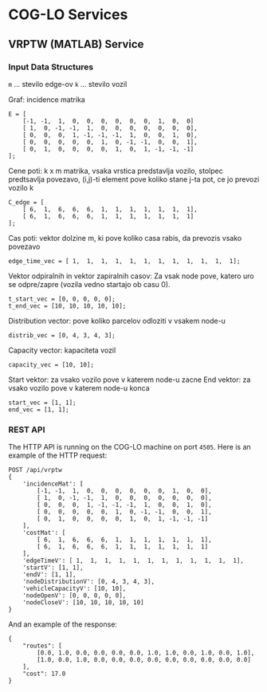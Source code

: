 





# COG-LO Services

## VRPTW (MATLAB) Service

### Input Data Structures

`m` ... stevilo edge-ov
`k` ... stevilo vozil

Graf: incidence matrika
```
E = [
    [-1, -1,  1,  0,  0,  0,  0,  0,  0,  1,  0,  0]
    [ 1,  0, -1, -1,  1,  0,  0,  0,  0,  0,  0,  0],
    [ 0,  0,  0,  1, -1, -1, -1,  1,  0,  0,  1,  0],
    [ 0,  0,  0,  0,  0,  1,  0, -1, -1,  0,  0,  1],
    [ 0,  1,  0,  0,  0,  0,  1,  0,  1, -1, -1, -1]
];
```



Cene poti: k x m matrika, vsaka vrstica predstavlja vozilo, stolpec predtsavlja povezavo, (i,j)-ti element pove koliko stane j-ta pot, ce jo prevozi vozilo k
```
C_edge = [
    [ 6,  1,  6,  6,  6,  1,  1,  1,  1,  1,  1,  1],
    [ 6,  1,  6,  6,  6,  1,  1,  1,  1,  1,  1,  1]
];
```

Cas poti: vektor dolzine m, ki pove koliko casa rabis, da prevozis vsako povezavo
```
edge_time_vec = [ 1,  1,  1,  1,  1,  1,  1,  1,  1,  1,  1,  1];
```

Vektor odpiralnih in vektor zapiralnih casov: Za vsak node pove, katero uro se odpre/zapre (vozila vedno startajo ob casu 0).
```
t_start_vec = [0, 0, 0, 0, 0];
t_end_vec = [10, 10, 10, 10, 10];
```

Distribution vector: pove koliko parcelov odloziti v vsakem node-u
```
distrib_vec = [0, 4, 3, 4, 3];
```

Capacity vector: kapaciteta vozil
```
capacity_vec = [10, 10];
```

Start vektor: za vsako vozilo pove v katerem node-u zacne
End vektor: za vsako vozilo pove v katerem node-u konca
```
start_vec = [1, 1];
end_vec = [1, 1];
```

### REST API

The HTTP API is running on the COG-LO machine on port
`4505`. Here is an example of the HTTP request:
```
POST /api/vrptw
{
    'incidenceMat': [
        [-1, -1,  1,  0,  0,  0,  0,  0,  0,  1,  0,  0],
        [ 1,  0, -1, -1,  1,  0,  0,  0,  0,  0,  0,  0],
        [ 0,  0,  0,  1, -1, -1, -1,  1,  0,  0,  1,  0],
        [ 0,  0,  0,  0,  0,  1,  0, -1, -1,  0,  0,  1],
        [ 0,  1,  0,  0,  0,  0,  1,  0,  1, -1, -1, -1]
    ],
    'costMat': [
        [ 6,  1,  6,  6,  6,  1,  1,  1,  1,  1,  1,  1],
        [ 6,  1,  6,  6,  6,  1,  1,  1,  1,  1,  1,  1]
    ],
    'edgeTimeV': [ 1,  1,  1,  1,  1,  1,  1,  1,  1,  1,  1,  1],
    'startV': [1, 1],
    'endV': [1, 1],
    'nodeDistributionV': [0, 4, 3, 4, 3],
    'vehicleCapacityV': [10, 10],
    'nodeOpenV': [0, 0, 0, 0, 0],
    'nodeCloseV': [10, 10, 10, 10, 10]
}
```

And an example of the response:
```
{
    "routes": [
        [0.0, 1.0, 0.0, 0.0, 0.0, 0.0, 1.0, 1.0, 0.0, 1.0, 0.0, 1.0],
        [1.0, 0.0, 1.0, 0.0, 0.0, 0.0, 0.0, 0.0, 0.0, 0.0, 0.0, 0.0]
    ],
    "cost": 17.0
}
```
